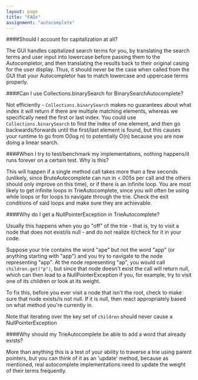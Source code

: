 ```yaml
---
layout: page
title: "FAQs"
assignment: "autocomplete"
---
```


####Should I account for capitalization at all? 

The GUI handles capitalized search terms for you, by translating the search terms and user input into lowercase before passing them to the Autocompletor, and then translating the results back to their original casing for the user display. Thus, it should never be the case when called from the GUI that your Autocompletor has to match lowercase and uppercase terms properly.

####Can I use Collections.binarySearch for BinarySearchAutocomplete?

Not efficiently - <code>Collections.binarySearch</code> makes no guarantees about what index it will return if there are multiple matching elements, whereas we specifically need the first or last index. You could use <code>Collections.binarySearch</code> to find the index of one element, and then go backwards/forwards until the first/last element is found, but this causes your runtime to go from O(log n) to potentially O(n) because you are now doing a linear search.

####When I try to test/benchmark my implementations, nothing happens/it runs forever on a certain test. Why is this?

This will happen if a single method call takes more than a few seconds (unlikely, since BruteAutocomplete can run in <.005s per call and the others should only improve on this time), or if there is an infinite loop. You are most likely to get infinite loops in TrieAutocomplete, since you will often be using while loops or for loops to navigate through the trie. Check the exit conditions of said loops and make sure they are achievable.

####Why do I get a NullPointerException in TrieAutocomplete?

Usually this happens when you go "off" of the trie - that is, try to visit a node that does not exist/is null - and do not realize it/check for it in your code. 

Suppose your trie contains the word "ape" but not the word "app" (or anything starting with "app") and you try to navigate to the node representing "app". At the node representing "ap", you would call <code>children.get("p")</code>, but since that node doesn't exist the call will return null, which can then lead to a NullPointerException if you, for example, try to visit one of its children or look at its weight.

To fix this, before you ever visit a node that isn't the root, check to make sure that node exists/is not null. If it is null, then react appropriately based on what method you're currently in.

Note that iterating over the key set of <code>children</code> should never cause a NullPointerException

####Why should my TrieAutocomplete be able to add a word that already exists?

More than anything this is a test of your ability to traverse a trie using parent pointers, but you can think of it as an 'update' method, because as mentioned, real autocomplete implementations need to update the weight of their terms frequently.